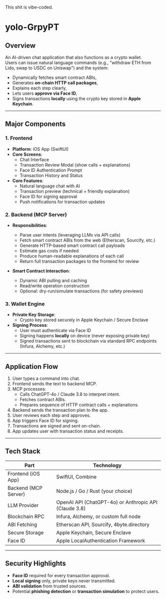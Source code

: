 This shit is vibe-coded.
# yolo-GrpyPT


## Overview
An AI-driven chat application that also functions as a crypto wallet.  
Users can issue natural language commands (e.g., "withdraw ETH from Lido, swap to USDC on Uniswap") and the system:
- Dynamically fetches smart contract ABIs,
- Generates **on-chain HTTP call packages**,
- Explains each step clearly,
- Lets users **approve via Face ID**,
- Signs transactions **locally** using the crypto key stored in **Apple Keychain**.

---

## Major Components

### 1. Frontend
- **Platform**: iOS App (SwiftUI)
- **Core Screens**:
  - Chat Interface
  - Transaction Review Modal (show calls + explanations)
  - Face ID Authentication Prompt
  - Transaction History and Status
- **Core Features**:
  - Natural language chat with AI
  - Transaction preview (technical + friendly explanation)
  - Face ID for signing approval
  - Push notifications for transaction updates

### 2. Backend (MCP Server)
- **Responsibilities**:
  - Parse user intents (leveraging LLMs via API calls)
  - Fetch smart contract ABIs from the web (Etherscan, Sourcify, etc.)
  - Generate HTTP-based smart contract call payloads
  - Estimate gas costs if needed
  - Produce human-readable explanations of each call
  - Return full transaction packages to the frontend for review

- **Smart Contract Interaction**:
  - Dynamic ABI pulling and caching
  - Read/write operation construction
  - Optional: dry-run/simulate transactions (for safety previews)

### 3. Wallet Engine
- **Private Key Storage**:
  - Crypto key stored securely in Apple Keychain / Secure Enclave
- **Signing Process**:
  - User must authenticate via Face ID
  - Signing happens **locally** on device (never exposing private key)
  - Signed transactions sent to blockchain via standard RPC endpoints (Infura, Alchemy, etc.)

---

## Application Flow

1. User types a command into chat.
2. Frontend sends the text to backend MCP.
3. MCP processes:
   - Calls ChatGPT-4o / Claude 3.8 to interpret intent.
   - Fetches contract ABIs.
   - Prepares sequence of HTTP contract calls + explanations.
4. Backend sends the transaction plan to the app.
5. User reviews each step and approves.
6. App triggers Face ID for signing.
7. Transactions are signed and sent on-chain.
8. App updates user with transaction status and receipts.

---

## Tech Stack

| Part                | Technology                                  |
|---------------------|---------------------------------------------|
| Frontend (iOS App)   | SwiftUI, Combine                            |
| Backend (MCP Server) | Node.js / Go / Rust (your choice)           |
| LLM Provider         | OpenAI API (ChatGPT-4o) or Anthropic API (Claude 3.8) |
| Blockchain RPC       | Infura, Alchemy, or custom full node        |
| ABI Fetching         | Etherscan API, Sourcify, 4byte.directory    |
| Secure Storage       | Apple Keychain, Secure Enclave             |
| Face ID              | Apple LocalAuthentication Framework        |

---

## Security Highlights
- **Face ID** required for every transaction approval.
- **Local signing** only, private keys never transmitted.
- **ABI validation** from trusted sources.
- Potential **phishing detection** or **transaction simulation** to protect users.
